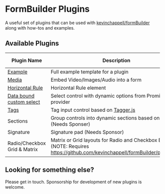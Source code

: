 # FormBuilder Plugins
A useful set of plugins that can be used with [kevinchappell/formBuilder](https://github.com/kevinchappell/formBuilder) along with how-tos and examples.

## Available Plugins

| Plugin Name                                                    | Description                                                                                                                    | CDN Link                                                                                       |
|----------------------------------------------------------------|--------------------------------------------------------------------------------------------------------------------------------|------------------------------------------------------------------------------------------------|
| [Example](plugins/example.js)                                  | Full example template for a plugin                                                                                             |                                                                                                |
| [Media](https://github.com/lucasnetau/formBuilder-plugin-media) | Embed Video/Images/Audio into a form                                                                                           | [jsDelivr](https://cdn.jsdelivr.net/gh/lucasnetau/formBuilder-plugin-media/media.js)           |
| [Horizontal Rule](docs/hr.md)                                  | Horizontal Rule element                                                                                                        | [jsDelivr](https://cdn.jsdelivr.net/gh/lucasnetau/formBuilder-plugins/plugins/hr.js)           |
| [Data bound custom select](docs/customSelect.md)               | Select control with dynamic options from Promise provider                                                                      | [jsDelivr](https://cdn.jsdelivr.net/gh/lucasnetau/formBuilder-plugins/plugins/customSelect.js) |
| [Tags](plugins/tagger.js)                                      | Tag input control based on [Tagger.js](https://github.com/jcubic/tagger)                                                       | [jsDelivr](https://cdn.jsdelivr.net/gh/lucasnetau/formBuilder-plugins/plugins/tagger.js)       |
| Sections                                                       | Group controls into dynamic sections based on fieldSets (Needs Sponser)                                                        | |
| Signature                                                      | Signature pad (Needs Sponsor)                                                                                                  | |
| Radio/Checkbox Grid & Matrix                                   | Matrix or Grid layouts for Radio and Checkbox Elements (NOTE: Requires https://github.com/kevinchappell/formBuilder/pull/1510) | |


## Looking for something else?

Please get in touch. Sponsorship for development of new plugins is welcome.